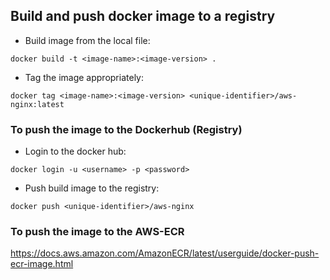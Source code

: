 ## Build and push docker image to a registry

 * Build image from the local file:
 ```
 docker build -t <image-name>:<image-version> .
 ```

 * Tag the image appropriately:
 ```
 docker tag <image-name>:<image-version> <unique-identifier>/aws-nginx:latest
 ```

 
### To push the image to the Dockerhub (Registry)

* Login to the docker hub:
```
docker login -u <username> -p <password>
```

* Push build image to the registry:
```
docker push <unique-identifier>/aws-nginx
```

### To push the image to the AWS-ECR

https://docs.aws.amazon.com/AmazonECR/latest/userguide/docker-push-ecr-image.html